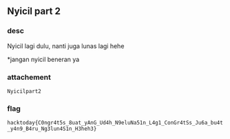 ## Nyicil part 2
### desc
Nyicil lagi dulu, nanti juga lunas lagi hehe

*jangan nyicil beneran ya
### attachement
`Nyicilpart2`
### flag 
`hacktoday{C0ngr4t5s_8uat_yAnG_Ud4h_N9eluNa51n_L4g1_ConGr4tSs_Ju6a_bu4t_y4n9_B4ru_Ng3lun4S1n_H3heh3}`
